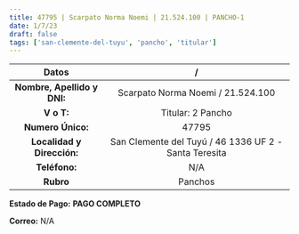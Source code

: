 ```yaml
---
title: 47795 | Scarpato Norma Noemi | 21.524.100 | PANCHO-1
date: 1/7/23
draft: false
tags: ['san-clemente-del-tuyu', 'pancho', 'titular']
---
```


|          **Datos**          |                           /                           |
|:---------------------------:|:-----------------------------------------------------:|
| **Nombre, Apellido y DNI:** |           Scarpato Norma Noemi / 21.524.100           |
|          **V o T:**         |                   Titular: 2 Pancho                   |
|      **Numero Único:**      |                         47795                         |
|  **Localidad y Dirección:** | San Clemente del Tuyú / 46 1336 UF 2 - Santa Teresita |
|        **Teléfono:**        |                          N/A                          |
|          **Rubro**          |                        Panchos                        |

**Estado de Pago:** **PAGO COMPLETO**

**Correo:** N/A
